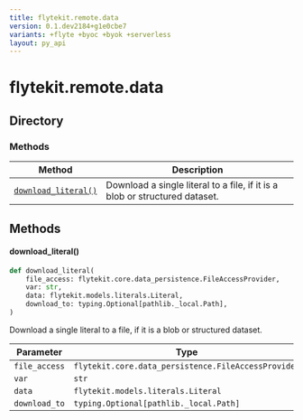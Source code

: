 ```yaml
---
title: flytekit.remote.data
version: 0.1.dev2184+g1e0cbe7
variants: +flyte +byoc +byok +serverless
layout: py_api
---
```


# flytekit.remote.data

## Directory

### Methods

| Method | Description |
|-|-|
| [`download_literal()`](#download_literal) | Download a single literal to a file, if it is a blob or structured dataset. |


## Methods

#### download_literal()

```python
def download_literal(
    file_access: flytekit.core.data_persistence.FileAccessProvider,
    var: str,
    data: flytekit.models.literals.Literal,
    download_to: typing.Optional[pathlib._local.Path],
)
```
Download a single literal to a file, if it is a blob or structured dataset.


| Parameter | Type |
|-|-|
| `file_access` | `flytekit.core.data_persistence.FileAccessProvider` |
| `var` | `str` |
| `data` | `flytekit.models.literals.Literal` |
| `download_to` | `typing.Optional[pathlib._local.Path]` |

